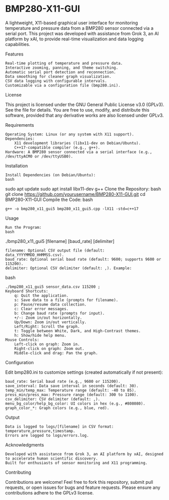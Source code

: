 # BMP280-X11-GUI
A lightweight, X11-based graphical user interface for monitoring temperature and pressure data from a BMP280 sensor connected via a serial port. This project was developed with assistance from Grok 3, an AI platform by xAI, to provide real-time visualization and data logging capabilities.

Features

    Real-time plotting of temperature and pressure data.
    Interactive zooming, panning, and theme switching.
    Automatic serial port detection and reconnection.
    Data smoothing for cleaner graph visualization.
    CSV data logging with configurable intervals.
    Customizable via a configuration file (bmp280.ini).

License

This project is licensed under the GNU General Public License v3.0 (GPLv3). See the  file for details. You are free to use, modify, and distribute this software, provided that any derivative works are also licensed under GPLv3.

Requirements

    Operating System: Linux (or any system with X11 support).
    Dependencies:
        X11 development libraries (libx11-dev on Debian/Ubuntu).
        C++17-compatible compiler (e.g., g++).
    Hardware: A BMP280 sensor connected via a serial interface (e.g., /dev/ttyACM0 or /dev/ttyUSB0).

Installation

    Install Dependencies (on Debian/Ubuntu):
    bash

sudo apt update
sudo apt install libx11-dev g++
Clone the Repository:
bash
git clone https://github.com/yourusername/BMP280-X11-GUI.git
cd BMP280-X11-GUI
Compile the Code:
bash

    g++ -o bmp280_x11_gui5 bmp280_x11_gui5.cpp -lX11 -std=c++17

Usage

    Run the Program:
    bash

./bmp280_x11_gui5 [filename] [baud_rate] [delimiter]

    filename: Optional CSV output file (default: data_YYYYMMDD_HHMMSS.csv).
    baud_rate: Optional serial baud rate (default: 9600; supports 9600 or 115200).
    delimiter: Optional CSV delimiter (default: ,). Example:

bash

    ./bmp280_x11_gui5 sensor_data.csv 115200 ;
    Keyboard Shortcuts:
        q: Quit the application.
        s: Save data to a file (prompts for filename).
        p: Pause/resume data collection.
        c: Clear error messages.
        b: Change baud rate (prompts for input).
        +/-: Zoom in/out horizontally.
        Up/Down: Zoom in/out vertically.
        Left/Right: Scroll the graph.
        t: Toggle between White, Dark, and High-Contrast themes.
        h: Show/hide help menu.
    Mouse Controls:
        Left-click on graph: Zoom in.
        Right-click on graph: Zoom out.
        Middle-click and drag: Pan the graph.

Configuration

Edit bmp280.ini to customize settings (created automatically if not present):

    baud_rate: Serial baud rate (e.g., 9600 or 115200).
    save_interval: Data save interval in seconds (default: 30).
    temp_min/temp_max: Temperature range (default: -40 to 85).
    press_min/press_max: Pressure range (default: 300 to 1100).
    csv_delimiter: CSV delimiter (default: ,).
    menu_bg_color/help_bg_color: UI colors in hex (e.g., #808080).
    graph_color_*: Graph colors (e.g., blue, red).

Output

    Data is logged to logs/[filename] in CSV format: temperature,pressure,timestamp.
    Errors are logged to logs/errors.log.

Acknowledgments

    Developed with assistance from Grok 3, an AI platform by xAI, designed to accelerate human scientific discovery.
    Built for enthusiasts of sensor monitoring and X11 programming.

Contributing

Contributions are welcome! Feel free to fork this repository, submit pull requests, or open issues for bugs and feature requests. Please ensure any contributions adhere to the GPLv3 license.
